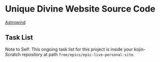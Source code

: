 # Unique Divine Website Source Code

[Astrowind](/ASTROWIND.md)

## Task List

Note to Self: This ongoing task list for this project is inside your
kojin-Scratch repository at path `free/epics/epic-live-personal-site`.

<!-- home/ud/ki/kojin-Scratch/free/epics/epic-live-personal-site.md -->
